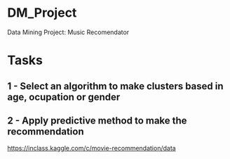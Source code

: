 # DM_Project
Data Mining Project: Music Recomendator

# Tasks

## 1 - Select an algorithm to make clusters based in age, ocupation or gender

## 2 - Apply predictive method to make the recommendation


https://inclass.kaggle.com/c/movie-recommendation/data


